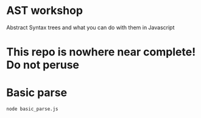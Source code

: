 # AST workshop
Abstract Syntax trees and what you can do with them in Javascript

# This repo is nowhere near complete! Do not peruse


# Basic parse

```
node basic_parse.js
```